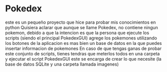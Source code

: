 # Pokedex
este es un pequeño proyecto que hice para probar mis conocimientos en  python
Quisiera aclarar que aunque se llame Pokedex, no contiene ningun pokemon, debido a que la intencion
es que la persona que ejecute los scripts (siendo el principal PokedexGUI) agrege los pokemones utilizando
los botones de la aplicacion es mas bien un base de datos en la que puedes insertar informacion de pokemones
En caso de que tengas ganas de probar este conjunto de scripts, tienes tendras que meterlos todos en una carpeta
y ejecutar el script PokedexGUI este se encarga de crear lo que necesite (la base de datos SQLite y una carpeta llamada imagenes)

